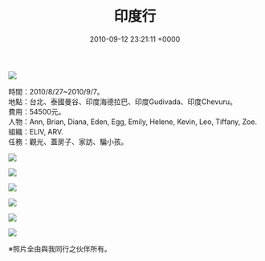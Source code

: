 ﻿---
layout: post
title: 印度行
date: 2010-09-12 23:21:11 +0000
category: 誌
tags: [印度行]
---


![](/blog/assets/images/2010/india1.jpg "")



<!--more-->

時間：2010/8/27~2010/9/7。<br />
地點：台北、泰國曼谷、印度海德拉巴、印度Gudivada、印度Chevuru。<br />
費用：54500元。<br />
人物：Ann, Brian, Diana, Eden, Egg, Emily, Helene, Kevin, Leo, Tiffany, Zoe.<br />
組織：ELIV, ARV.<br />
任務：觀光、蓋房子、家訪、騙小孩。<br />


![](/blog/assets/images/2010/india2.jpg "")

![](/blog/assets/images/2010/india3.jpg "")

![](/blog/assets/images/2010/india4.jpg "")

![](/blog/assets/images/2010/india5.jpg "")

![](/blog/assets/images/2010/india6.jpg "")

![](/blog/assets/images/2010/india7.jpg "")

※照片全由與我同行之伙伴所有。